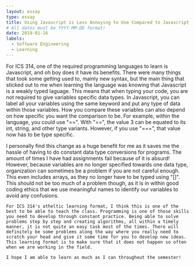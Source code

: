 ```yaml
---
layout: essay
type: essay
title: Using Javascript is Less Annoying to Use Compared to Javascript and My Impressions On ICS 314's Learning Format
# All dates must be YYYY-MM-DD format!
date: 2019-01-16
labels:
  - Software Engineering
  - Learning
---
```


  For ICS 314, one of the required programming languages to learn is Javascript, and oh boy does it have its benefits. There were many things that took some getting used to, mainly new syntax, but the main thing that sticked out to me when learning the language was knowing that Javascript is a weakly typed laguage. This means that when typing your code, you are not required to give variables specific data types. In Javascript, you can label all your variables using the same keyword and put any type of data within those variables. How you compare these variables can also depend on how specific you want the comparison to be. For example, within the language, you could use "==". With "==", the value 3 can be equated to its int, string, and other type variants. However, if you use "===", that value now has to be type specific.
  
  I personally find this change as a huge benefit for me as it saves me the hassle of having to do constant data type conversions for programs. The amount of times I have had assignments fail because of it is absurd! However, because variables are no longer specified towards one data type, organization can sometimes be a problem if you are not careful enough. This even includes arrays, as they no longer have to be typed using "[]". This should not be too much of a problem though, as it is in within good coding ethics that we use meaningful names to identify our variables to avoid any confusions. 
  
    For ICS 314's atheltic learning format, I think this is one of the best to be able to teach the class. Programming is one of those skills you need to develop through constant practice. Being able to solve problems step by step and creating algorithms, all within a timely manner, it is not quite an easy task most of the times. There will definitely be some problems along the way where you really need to scratch your head and give it some time for you to develop new ideas. This learning format is to make sure that it does not happen so often when we are working in the field.
    
    I hope I am able to learn as much as I can throughout the semester!

